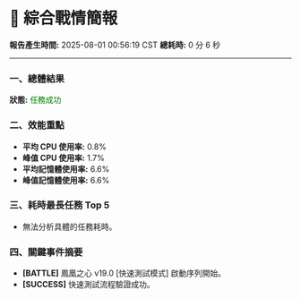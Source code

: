# 📑 綜合戰情簡報

**報告產生時間:** 2025-08-01 00:56:19 CST
**總耗時:** 0 分 6 秒

---

### 一、總體結果
**狀態:** <font color="green">任務成功</font>

### 二、效能重點
- **平均 CPU 使用率:** 0.8%
- **峰值 CPU 使用率:** 1.7%
- **平均記憶體使用率:** 6.6%
- **峰值記憶體使用率:** 6.6%

### 三、耗時最長任務 Top 5
- 無法分析具體的任務耗時。


### 四、關鍵事件摘要
- **[BATTLE]** 鳳凰之心 v19.0 [快速測試模式] 啟動序列開始。
- **[SUCCESS]** 快速測試流程驗證成功。